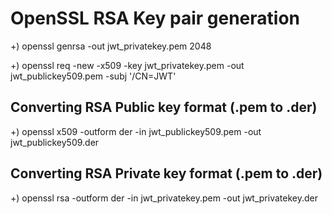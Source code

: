 # OpenSSL RSA Key pair generation

+) openssl genrsa -out jwt_privatekey.pem 2048

+) openssl req -new -x509 -key jwt_privatekey.pem -out jwt_publickey509.pem -subj '/CN=JWT'

## Converting RSA Public key format (.pem to .der)
+) openssl x509 -outform der -in jwt_publickey509.pem -out jwt_publickey509.der

## Converting RSA Private key format (.pem to .der)
+) openssl rsa -outform der -in jwt_privatekey.pem -out jwt_privatekey.der
